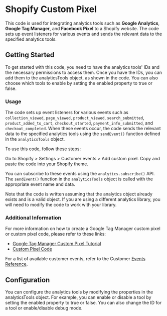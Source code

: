 # Shopify Custom Pixel
This code is used for integrating analytics tools such as **Google Analytics**, **Google Tag Manager**, and **Facebook Pixel** to a Shopify website. The code sets up event listeners for various events and sends the relevant data to the specified analytics tools.

## Getting Started
To get started with this code, you need to have the analytics tools' IDs and the necessary permissions to access them. Once you have the IDs, you can add them to the analyticsTools object, as shown in the code. You can also choose which tools to enable by setting the enabled property to true or false.

### Usage
The code sets up event listeners for various events such as `collection_viewed`, `page_viewed`, `product_viewed`, `search_submitted`, `product_added_to_cart`, `checkout_started`, `payment_info_submitted`, and `checkout_completed`. When these events occur, the code sends the relevant data to the specified analytics tools using the `sendEvent()` function defined in the `analyticsTools` object.

To use this code, follow these steps:

Go to Shopify > Settings > Customer events > Add custom pixel.
Copy and paste the code into your Shopify theme.

You can subscribe to these events using the `analytics.subscribe()` API. The `sendEvent()` function in the `analyticsTools` object is called with the appropriate event name and data.

Note that the code is written assuming that the analytics object already exists and is a valid object. If you are using a different analytics library, you will need to modify the code to work with your library.

### Additional Information

For more information on how to create a Google Tag Manager custom pixel or custom pixel code, please refer to these links:
- [Google Tag Manager Custom Pixel Tutorial](https://help.shopify.com/en/manual/promoting-marketing/pixels/custom-pixels/gtm-tutorial)
- [Custom Pixel Code](https://help.shopify.com/en/manual/promoting-marketing/pixels/custom-pixels/code)

For a list of available customer events, refer to the Customer [Events Reference](https://shopify.dev/docs/api/pixels/customer-events#standard-events).

## Configuration

You can configure the analytics tools by modifying the properties in the analyticsTools object. For example, you can enable or disable a tool by setting the enabled property to true or false. You can also change the ID for a tool or enable/disable debug mode.
